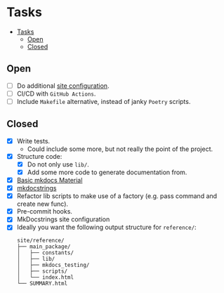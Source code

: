 # Tasks

- [Tasks](#tasks)
  - [Open](#open)
  - [Closed](#closed)

## Open

+ [ ] Do additional [site configuration](https://squidfunk.github.io/mkdocs-material/creating-your-site/).
+ [ ] CI/CD with `GitHub Actions`.
+ [ ] Include `Makefile` alternative, instead of janky `Poetry` scripts.

## Closed

+ [x] Write tests.
  + Could include some more, but not really the point of the project.
+ [x] Structure code:
  + [x] Do not only use `lib/`.
  + [x] Add some more code to generate documentation from.
+ [x] [Basic mkdocs Material](https://squidfunk.github.io/mkdocs-material/creating-your-site/#minimal-configuration-visual-studio-code)
+ [x] [mkdocstrings](https://github.com/mkdocstrings/mkdocstrings/tree/main)
+ [x] Refactor lib scripts to make use of a factory (e.g. pass command and create new func).
+ [x] Pre-commit hooks.
+ [x] MkDocstrings site configuration
+ [x] Ideally you want the following output structure for `reference/`:
  ```shell
  site/reference/
  ├── main_package/
  │   ├── constants/
  │   ├── lib/
  │   ├── mkdocs_testing/
  │   ├── scripts/
  │   └── index.html
  └── SUMMARY.html
  ```

